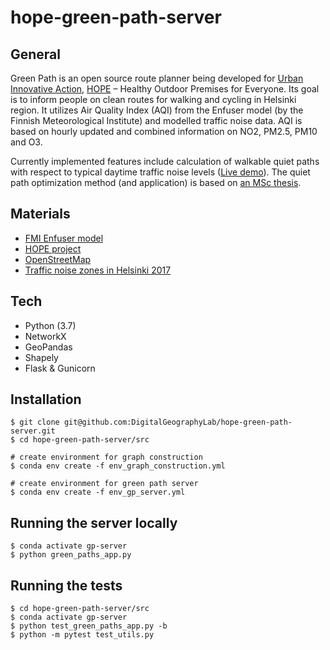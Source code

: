 # hope-green-path-server

## General
Green Path is an open source route planner being developed for [Urban Innovative Action](https://www.uia-initiative.eu/en), [HOPE](https://www.uia-initiative.eu/en/uia-cities/helsinki) – Healthy Outdoor Premises for Everyone. Its goal is to inform people on clean routes for walking and cycling in Helsinki region. It utilizes Air Quality Index (AQI) from the Enfuser model (by the Finnish Meteorological Institute) and modelled traffic noise data. AQI is based on hourly updated and combined information on NO2, PM2.5, PM10 and O3. 

Currently implemented features include calculation of walkable quiet paths with respect to typical daytime traffic noise levels ([Live demo](https://quietpath.web.app/)). The quiet path optimization method (and application) is based on [an MSc thesis](https://github.com/hellej/quiet-paths-msc). 

## Materials
* [FMI Enfuser model](https://en.ilmatieteenlaitos.fi/environmental-information-fusion-service)
* [HOPE project](https://ilmanlaatu.eu/briefly-in-english/)
* [OpenStreetMap](https://www.openstreetmap.org/about/) 
* [Traffic noise zones in Helsinki 2017](https://hri.fi/data/en_GB/dataset/helsingin-kaupungin-meluselvitys-2017)

## Tech
* Python (3.7)
* NetworkX
* GeoPandas
* Shapely
* Flask & Gunicorn

## Installation
```
$ git clone git@github.com:DigitalGeographyLab/hope-green-path-server.git
$ cd hope-green-path-server/src

# create environment for graph construction
$ conda env create -f env_graph_construction.yml

# create environment for green path server
$ conda env create -f env_gp_server.yml
```

## Running the server locally
```
$ conda activate gp-server
$ python green_paths_app.py
```

## Running the tests
```
$ cd hope-green-path-server/src
$ conda activate gp-server
$ python test_green_paths_app.py -b
$ python -m pytest test_utils.py
```
